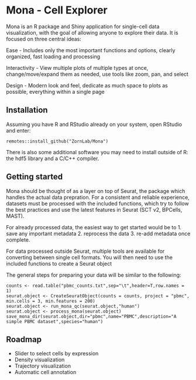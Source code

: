# Mona - Cell Explorer

Mona is an R package and Shiny application for single-cell data visualization, with the goal of allowing anyone to explore their data. It is focused on three central ideas:


Ease - Includes only the most important functions and options, clearly organized, fast loading and processing 

Interactivity - View multiple plots of multiple types at once, change/move/expand them as needed, use tools like zoom, pan, and select

Design - Modern look and feel, dedicate as much space to plots as possible, everything within a single page


## Installation

Assuming you have R and RStudio already on your system, open RStudio and enter:

```
remotes::install_github("ZornLab/Mona")
```
There is also some additional software you may need to install outside of R: the hdf5 library and a C/C++ compiler.

## Getting started

Mona should be thought of as a layer on top of Seurat, the package which handles the actual data prepration. For a consistent and reliable experience, datasets must be processed with the included functions, which try to follow the best practices and use the latest features in Seurat (SCT v2, BPCells, MAST). 

For already processed data, the easiest way to get started would be to 1. save any important metadata 2. reprocess the data 3. re-add metadata once complete. 

For data processed outside Seurat, multiple tools are available for converting between single cell formats. You will then need to use the included functions to create a Seurat object

The general steps for preparing your data will be similar to the following: 

```
counts <- read.table("pbmc_counts.txt",sep="\t",header=T,row.names = 1)
seurat.object <- CreateSeuratObject(counts = counts, project = "pbmc", min.cells = 3, min.features = 200)
seurat.object <- run_mona_qc(seurat.object,"human")
seurat.object <- process_mona(seurat.object)
save_mona_dir(seurat.object,dir="pbmc",name="PBMC",description="A simple PBMC dataset",species="human")
```

## Roadmap

- Slider to select cells by expression
- Density visualization
- Trajectory visualization 
- Automatic cell annotation

